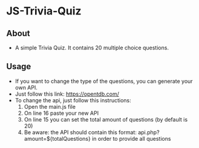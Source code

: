 # JS-Trivia-Quiz

## About
  
  - A simple Trivia Quiz. It contains 20 multiple choice questions. 

## Usage

 - If you want to change the type of the questions, you can generate your own API.
 - Just follow this link: https://opentdb.com/
 - To change the api, just follow this instructions: 
   1) Open the main.js file
   2) On line 16 paste your new API
   3) On line 15 you can set the total amount of questions (by default is 20)
   4) Be aware: the API should contain this format: api.php?amount=${totalQuestions} in order to provide all questions

